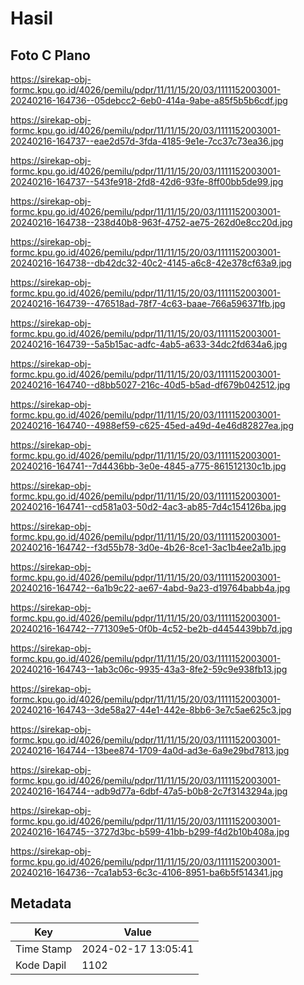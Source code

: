 # Hasil

## Foto C Plano

https://sirekap-obj-formc.kpu.go.id/4026/pemilu/pdpr/11/11/15/20/03/1111152003001-20240216-164736--05debcc2-6eb0-414a-9abe-a85f5b5b6cdf.jpg

https://sirekap-obj-formc.kpu.go.id/4026/pemilu/pdpr/11/11/15/20/03/1111152003001-20240216-164737--eae2d57d-3fda-4185-9e1e-7cc37c73ea36.jpg

https://sirekap-obj-formc.kpu.go.id/4026/pemilu/pdpr/11/11/15/20/03/1111152003001-20240216-164737--543fe918-2fd8-42d6-93fe-8ff00bb5de99.jpg

https://sirekap-obj-formc.kpu.go.id/4026/pemilu/pdpr/11/11/15/20/03/1111152003001-20240216-164738--238d40b8-963f-4752-ae75-262d0e8cc20d.jpg

https://sirekap-obj-formc.kpu.go.id/4026/pemilu/pdpr/11/11/15/20/03/1111152003001-20240216-164738--db42dc32-40c2-4145-a6c8-42e378cf63a9.jpg

https://sirekap-obj-formc.kpu.go.id/4026/pemilu/pdpr/11/11/15/20/03/1111152003001-20240216-164739--476518ad-78f7-4c63-baae-766a596371fb.jpg

https://sirekap-obj-formc.kpu.go.id/4026/pemilu/pdpr/11/11/15/20/03/1111152003001-20240216-164739--5a5b15ac-adfc-4ab5-a633-34dc2fd634a6.jpg

https://sirekap-obj-formc.kpu.go.id/4026/pemilu/pdpr/11/11/15/20/03/1111152003001-20240216-164740--d8bb5027-216c-40d5-b5ad-df679b042512.jpg

https://sirekap-obj-formc.kpu.go.id/4026/pemilu/pdpr/11/11/15/20/03/1111152003001-20240216-164740--4988ef59-c625-45ed-a49d-4e46d82827ea.jpg

https://sirekap-obj-formc.kpu.go.id/4026/pemilu/pdpr/11/11/15/20/03/1111152003001-20240216-164741--7d4436bb-3e0e-4845-a775-861512130c1b.jpg

https://sirekap-obj-formc.kpu.go.id/4026/pemilu/pdpr/11/11/15/20/03/1111152003001-20240216-164741--cd581a03-50d2-4ac3-ab85-7d4c154126ba.jpg

https://sirekap-obj-formc.kpu.go.id/4026/pemilu/pdpr/11/11/15/20/03/1111152003001-20240216-164742--f3d55b78-3d0e-4b26-8ce1-3ac1b4ee2a1b.jpg

https://sirekap-obj-formc.kpu.go.id/4026/pemilu/pdpr/11/11/15/20/03/1111152003001-20240216-164742--6a1b9c22-ae67-4abd-9a23-d19764babb4a.jpg

https://sirekap-obj-formc.kpu.go.id/4026/pemilu/pdpr/11/11/15/20/03/1111152003001-20240216-164742--771309e5-0f0b-4c52-be2b-d4454439bb7d.jpg

https://sirekap-obj-formc.kpu.go.id/4026/pemilu/pdpr/11/11/15/20/03/1111152003001-20240216-164743--1ab3c06c-9935-43a3-8fe2-59c9e938fb13.jpg

https://sirekap-obj-formc.kpu.go.id/4026/pemilu/pdpr/11/11/15/20/03/1111152003001-20240216-164743--3de58a27-44e1-442e-8bb6-3e7c5ae625c3.jpg

https://sirekap-obj-formc.kpu.go.id/4026/pemilu/pdpr/11/11/15/20/03/1111152003001-20240216-164744--13bee874-1709-4a0d-ad3e-6a9e29bd7813.jpg

https://sirekap-obj-formc.kpu.go.id/4026/pemilu/pdpr/11/11/15/20/03/1111152003001-20240216-164744--adb9d77a-6dbf-47a5-b0b8-2c7f3143294a.jpg

https://sirekap-obj-formc.kpu.go.id/4026/pemilu/pdpr/11/11/15/20/03/1111152003001-20240216-164745--3727d3bc-b599-41bb-b299-f4d2b10b408a.jpg

https://sirekap-obj-formc.kpu.go.id/4026/pemilu/pdpr/11/11/15/20/03/1111152003001-20240216-164736--7ca1ab53-6c3c-4106-8951-ba6b5f514341.jpg


## Metadata

| Key        | Value               |
| ---------- | ------------------- |
| Time Stamp | 2024-02-17 13:05:41 |
| Kode Dapil | 1102                |



